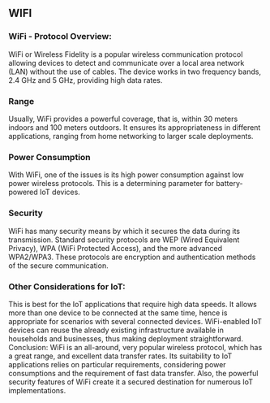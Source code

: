 ## WIFI
### WiFi - Protocol Overview:


WiFi or Wireless Fidelity is a popular wireless communication protocol allowing devices to detect and communicate over a local area network (LAN) without the use of cables. The device works in two frequency bands, 2.4 GHz and 5 GHz, providing high data rates.


### Range
Usually, WiFi provides a powerful coverage, that is, within 30 meters indoors and 100 meters outdoors. It ensures its appropriateness in different applications, ranging from home networking to larger scale deployments.


### Power Consumption
With WiFi, one of the issues is its high power consumption against low power wireless protocols. This is a determining parameter for battery-powered IoT devices.


### Security
WiFi has many security means by which it secures the data during its transmission. Standard security protocols are WEP (Wired Equivalent Privacy), WPA (WiFi Protected Access), and the more advanced WPA2/WPA3. These protocols are encryption and authentication methods of the secure communication.


### Other Considerations for IoT:


This is best for the IoT applications that require high data speeds.
It allows more than one device to be connected at the same time, hence is appropriate for scenarios with several connected devices.
WiFi-enabled IoT devices can reuse the already existing infrastructure available in households and businesses, thus making deployment straightforward.
Conclusion:
WiFi is an all-around, very popular wireless protocol, which has a great range, and excellent data transfer rates. Its suitability to IoT applications relies on particular requirements, considering power consumptions and the requirement of fast data transfer. Also, the powerful security features of WiFi create it a secured destination for numerous IoT implementations.
